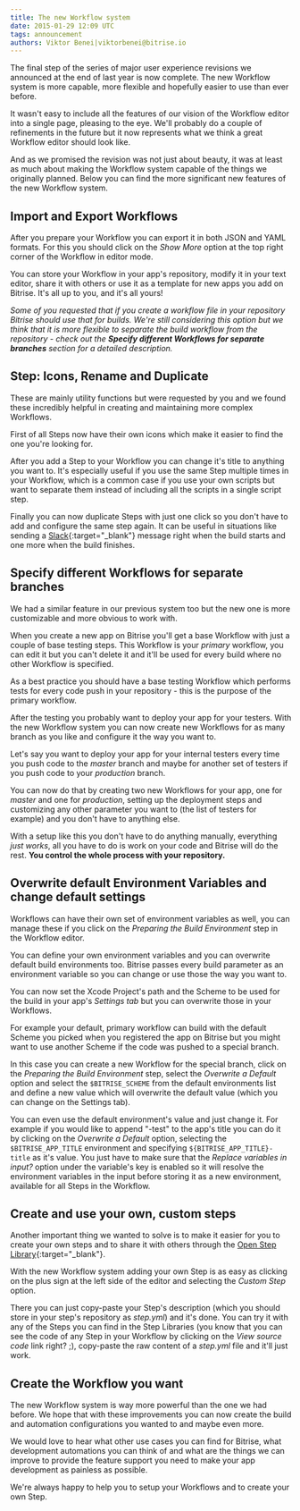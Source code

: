 ```yaml
---
title: The new Workflow system
date: 2015-01-29 12:09 UTC
tags: announcement
authors: Viktor Benei|viktorbenei@bitrise.io
---
```


The final step of the series of major user experience revisions
we announced at the end of last year is now complete.
The new Workflow system is more capable, more flexible
and hopefully easier to use than ever before.

It wasn't easy to include all the features of our vision
of the Workflow editor into a single page, pleasing to the eye.
We'll probably do a couple of refinements
in the future but it now represents what we think a great
Workflow editor should look like.

And as we promised the revision was not just about beauty,
it was at least as much about making the
Workflow system capable of the things we originally planned.
Below you can find the more significant new features
of the new Workflow system.


## Import and Export Workflows

After you prepare your Workflow you can export it
in both JSON and YAML formats. For this
you should click on the *Show More* option
at the top right corner of the Workflow in editor mode.

You can store your Workflow in your app's repository,
modify it in your text editor, share it with others
or use it as a template for new apps you add on Bitrise.
It's all up to you, and it's all yours!

*Some of you requested that if you create a workflow file
in your repository Bitrise should use that for builds.
We're still considering this option but we think
that it is more flexible to separate the build
workflow from the repository - check out
the **Specify different Workflows for separate branches** section
for a detailed description.*


## Step: Icons, Rename and Duplicate

These are mainly utility functions but were requested
by you and we found these incredibly helpful in
creating and maintaining more complex Workflows.

First of all Steps now have their own icons
which make it easier to find the one you're looking for.

After you add a Step to your Workflow you can
change it's title to anything you want to.
It's especially useful if you use the same Step
multiple times in your Workflow, which is
a common case if you use your own scripts
but want to separate them instead of including
all the scripts in a single script step.

Finally you can now duplicate Steps with just
one click so you don't have to add and configure
the same step again. It can be useful in situations
like sending a [Slack](https://slack.com/){:target="_blank"} message
right when the build starts and one more when the
build finishes.


## Specify different Workflows for separate branches

We had a similar feature in our previous system too
but the new one is more customizable and more
obvious to work with.

When you create a new app on Bitrise you'll get a base
Workflow with just a couple of base testing steps.
This Workflow is your *primary* workflow, you can
edit it but you can't delete it and it'll be used
for every build where no other Workflow is specified.

As a best practice you should have a base testing
Workflow which performs tests for every code push
in your repository - this is the purpose of the
primary workflow.

After the testing you probably want to deploy your
app for your testers. With the new Workflow system
you can now create new Workflows for as many
branch as you like and configure it the way you want to.

Let's say you want to deploy your app for your internal
testers every time you push code to the *master* branch
and maybe for another set of testers if you push code
to your *production* branch.

You can now do that by creating two
new Workflows for your app, one for *master*
and one for *production*, setting up the
deployment steps and customizing any other parameter
you want to (the list of testers for example)
and you don't have to anything else.

With a setup like this you don't have to do
anything manually, everything *just works*,
all you have to do is work on your code
and Bitrise will do the rest. **You control
the whole process with your repository.**


## Overwrite default Environment Variables and change default settings

Workflows can have their own set of environment variables
as well, you can manage these if you click on the
*Preparing the Build Environment* step in the
Workflow editor.

You can define your own environment variables
and you can overwrite default build environments too.
Bitrise passes every build parameter as an environment variable
so you can change or use those the way you want to.

You can now set the Xcode Project's path and
the Scheme to be used for the build in your app's *Settings tab*
but you can overwrite those in your Workflows.

For example your default, primary workflow can
build with the default Scheme you picked when you registered
the app on Bitrise but you might want to
use another Scheme if the code was pushed to
a special branch.

In this case you can create a new Workflow
for the special branch, click on the
*Preparing the Build Environment* step,
select the *Overwrite a Default* option
and select the `$BITRISE_SCHEME`
from the default environments list
and define a new value which will overwrite
the default value (which you can change on
the Settings tab).

You can even use the default environment's value
and just change it. For example
if you would like to append "-test" to the app's
title you can do it by clicking on
the *Overwrite a Default* option,
selecting the `$BITRISE_APP_TITLE` environment
and specifying `${BITRISE_APP_TITLE}-title`
as it's value. You just have to make
sure that the *Replace variables in input?* option
under the variable's key is enabled so it will
resolve the environment variables in the
input before storing it as a new environment,
available for all Steps in the Workflow.


## Create and use your own, custom steps

Another important thing we wanted to solve is
to make it easier for you to create your own steps
and to share it with others through
the [Open Step Library](http://www.steplib.com/){:target="_blank"}.

With the new Workflow system adding your own
Step is as easy as clicking on the plus sign
at the left side of the editor and
selecting the *Custom Step* option.

There you can just copy-paste your Step's
description (which you should store
in your step's repository as *step.yml*)
and it's done. You can try it with any of the
Steps you can find in the Step Libraries
(you know that you can see the code of any Step
in your Workflow by clicking on the *View source code*
link right? ;), copy-paste the raw content of
a *step.yml* file and it'll just work.


## Create the Workflow you want

The new Workflow system is way more powerful
than the one we had before. We hope that with these
improvements you can now create the build and automation
configurations you wanted to and maybe even more.

We would love to hear what other use cases you can find
for Bitrise, what development automations you can think
of and what are the things we can improve
to provide the feature support you need to
make your app development as painless as possible.

We're always happy to help you to setup your
Workflows and to create your own Step.


